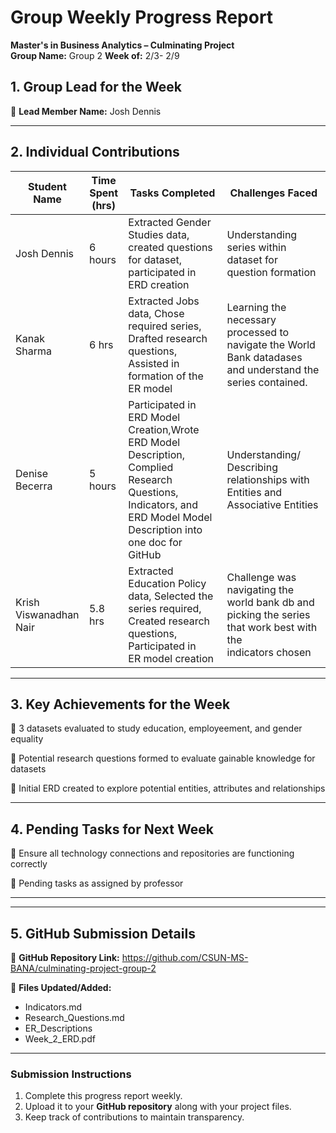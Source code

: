 # Group Weekly Progress Report

**Master's in Business Analytics – Culminating Project**  
**Group Name:** Group 2 
**Week of:** 2/3- 2/9 

## 1. Group Lead for the Week
📌 **Lead Member Name:** Josh Dennis 

---

## 2. Individual Contributions
| **Student Name**  | **Time Spent (hrs)** | **Tasks Completed** | **Challenges Faced** |
|-------------------|-------------------|------------------|-----------------|
| Josh Dennis | 6 hours | Extracted Gender Studies data, created questions for dataset, participated in ERD creation | Understanding series within dataset for question formation |
| Kanak Sharma | 6 hrs |Extracted Jobs data, Chose required series, Drafted research questions, Assisted in formation of the ER model | Learning the necessary processed to navigate the World Bank datadases and understand the series contained. | 
| Denise Becerra | 5 hours | Participated in ERD Model Creation,Wrote ERD Model Description, Complied Research Questions, Indicators, and ERD Model Model Description into one doc for GitHub| Understanding/ Describing relationships with Entities and Associative Entities|
| Krish Viswanadhan Nair | 5.8 hrs |Extracted Education Policy data, Selected the series required, Created research questions, Participated in ER model creation | Challenge was navigating the world bank db and picking the series that work best with the indicators chosen |

---

## 3. Key Achievements for the Week
📌 3 datasets evaluated to study education, employeement, and gender equality  

📌 Potential research questions formed to evaluate gainable knowledge for datasets  

📌 Initial ERD created to explore potential entities, attributes and relationships 

---

## 4. Pending Tasks for Next Week
📌 Ensure all technology connections and repositories are functioning correctly  

📌 Pending tasks as assigned by professor 

 ________________________________________________________  

---

## 5. GitHub Submission Details
🔗 **GitHub Repository Link:** https://github.com/CSUN-MS-BANA/culminating-project-group-2  

📁 **Files Updated/Added:**  
- Indicators.md  
- Research_Questions.md  
- ER_Descriptions
- Week_2_ERD.pdf

---

### Submission Instructions
1. Complete this progress report weekly.
2. Upload it to your **GitHub repository** along with your project files.
3. Keep track of contributions to maintain transparency.

